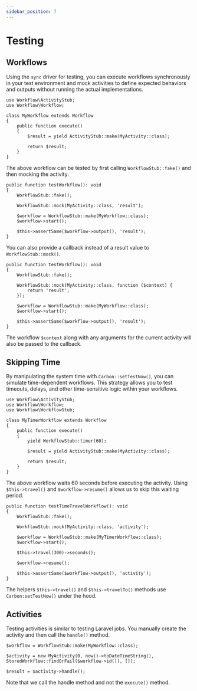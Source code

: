 ```yaml
---
sidebar_position: 7
---
```


# Testing

## Workflows

Using the `sync` driver for testing, you can execute workflows synchronously in your test environment and mock activities to define expected behaviors and outputs without running the actual implementations.

```
use Workflow\ActivityStub;
use Workflow\Workflow;

class MyWorkflow extends Workflow
{
    public function execute()
    {
        $result = yield ActivityStub::make(MyActivity::class);

        return $result;
    }
}
```

The above workflow can be tested by first calling `WorkflowStub::fake()` and then mocking the activity.

```
public function testWorkflow(): void
{
    WorkflowStub::fake();

    WorkflowStub::mock(MyActivity::class, 'result');

    $workflow = WorkflowStub::make(MyWorkflow::class);
    $workflow->start();

    $this->assertSame($workflow->output(), 'result');
}
```

You can also provide a callback instead of a result value to ` WorkflowStub::mock()`.

```
public function testWorkflow(): void
{
    WorkflowStub::fake();

    WorkflowStub::mock(MyActivity::class, function ($context) {
        return 'result';
    });

    $workflow = WorkflowStub::make(MyWorkflow::class);
    $workflow->start();

    $this->assertSame($workflow->output(), 'result');
}
```

The workflow `$context` along with any arguments for the current activity will also be passed to the callback.

## Skipping Time

By manipulating the system time with `Carbon::setTestNow()`, you can simulate time-dependent workflows. This strategy allows you to test timeouts, delays, and other time-sensitive logic within your workflows.

```
use Workflow\ActivityStub;
use Workflow\Workflow;
use Workflow\WorkflowStub;

class MyTimerWorkflow extends Workflow
{
    public function execute()
    {
        yield WorkflowStub::timer(60);

        $result = yield ActivityStub::make(MyActivity::class);

        return $result;
    }
}
```

The above workflow waits 60 seconds before executing the activity. Using `$this->travel()` and `$workflow->resume()` allows us to skip this waiting period.

```
public function testTimeTravelWorkflow(): void
{
    WorkflowStub::fake();

    WorkflowStub::mock(MyActivity::class, 'activity');

    $workflow = WorkflowStub::make(MyTimerWorkflow::class);
    $workflow->start();

    $this->travel(300)->seconds();

    $workflow->resume();

    $this->assertSame($workflow->output(), 'activity');
}
```

The helpers `$this->travel()` and `$this->travelTo()` methods use `Carbon:setTestNow()` under the hood.

## Activities

Testing activities is similar to testing Laravel jobs. You manually create the activity and then call the `handle()` method.

```
$workflow = WorkflowStub::make(MyWorkflow::class);

$activity = new MyActivity(0, now()->toDateTimeString(), StoredWorkflow::findOrFail($workflow->id()), []);

$result = $activity->handle();
```

Note that we call the handle method and not the `execute()` method.
